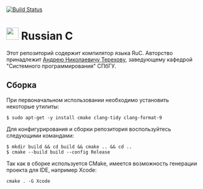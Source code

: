 [![Build Status](https://travis-ci.org/andrey-terekhov/RuC.svg?branch=master)](https://travis-ci.org/andrey-terekhov/RuC)
# <img src="https://drive.google.com/uc?export=view&id=1sv2C2hSF_gPG1aPBRbuoAVPdrvBn9tOC" height="32" /> Russian C

Этот репозиторий содержит компилятор языка RuC.
Авторство принадлежит [Андрею Николаевичу Терехову](https://github.com/andrey-terekhov),
заведующему кафедрой "Системного программирования" СПбГУ.

## Сборка

При первоначальном использовании необходимо установить некоторые утилиты:
```
$ sudo apt-get -y install cmake clang-tidy clang-format-9
```

Для конфигурирования и сборки репозитория воспользуйтесь следующими командами:
```
$ mkdir build && cd build && cmake .. && cd ..
$ cmake --build build --config Release
```

Так как в сборке используется CMake, имеется возможность генерации проекта для IDE, например Xcode:
```
cmake . -G Xcode
```

